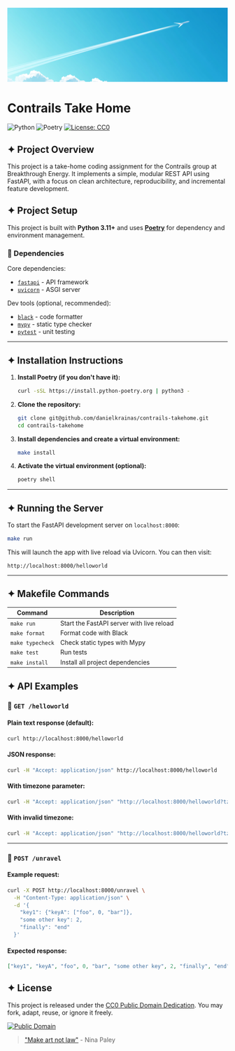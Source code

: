![Contrails Project Banner](./assets/banner.png)

# Contrails Take Home

![Python](https://img.shields.io/badge/python-%3E=3.11-blue?logo=python&logoColor=white)
![Poetry](https://img.shields.io/badge/built%20with-poetry-cyan?logo=poetry)
[![License: CC0](https://img.shields.io/badge/license-CC0-ff69b4.svg)](https://creativecommons.org/publicdomain/zero/1.0/)

## ✦ Project Overview

This project is a take-home coding assignment for the Contrails group at Breakthrough Energy. It implements a simple, modular REST API using FastAPI, with a focus on clean architecture, reproducibility, and incremental feature development.

## ✦ Project Setup

This project is built with **Python 3.11+** and uses **[Poetry](https://python-poetry.org/)** for dependency and environment management.

### 🔧 Dependencies

Core dependencies:

* [`fastapi`](https://fastapi.tiangolo.com/) - API framework
* [`uvicorn`](https://www.uvicorn.org/) - ASGI server

Dev tools (optional, recommended):

* [`black`](https://black.readthedocs.io/) - code formatter
* [`mypy`](http://mypy-lang.org/) - static type checker
* [`pytest`](https://docs.pytest.org/) - unit testing

---

## ✦ Installation Instructions

1. **Install Poetry (if you don't have it):**

   ```bash
   curl -sSL https://install.python-poetry.org | python3 -
   ```

2. **Clone the repository:**

   ```bash
   git clone git@github.com/danielkrainas/contrails-takehome.git
   cd contrails-takehome
   ```

3. **Install dependencies and create a virtual environment:**

   ```bash
   make install
   ```

4. **Activate the virtual environment (optional):**

   ```bash
   poetry shell
   ```

---

## ✦ Running the Server

To start the FastAPI development server on `localhost:8000`:

```bash
make run
```

This will launch the app with live reload via Uvicorn. You can then visit:

```
http://localhost:8000/helloworld
```

---

## ✦ Makefile Commands

| Command          | Description                               |
| ---------------- | ----------------------------------------- |
| `make run`       | Start the FastAPI server with live reload |
| `make format`    | Format code with Black                    |
| `make typecheck` | Check static types with Mypy              |
| `make test`      | Run tests                                 |
| `make install`   | Install all project dependencies          |

## ✦ API Examples

### 📍 `GET /helloworld`

#### Plain text response (default):

```bash
curl http://localhost:8000/helloworld
```

#### JSON response:

```bash
curl -H "Accept: application/json" http://localhost:8000/helloworld
```

#### With timezone parameter:

```bash
curl -H "Accept: application/json" "http://localhost:8000/helloworld?tz=Europe/London"
```

#### With invalid timezone:

```bash
curl -H "Accept: application/json" "http://localhost:8000/helloworld?tz=NotARealZone"
```

---

### 📍 `POST /unravel`

#### Example request:

```bash
curl -X POST http://localhost:8000/unravel \
  -H "Content-Type: application/json" \
  -d '{
    "key1": {"keyA": ["foo", 0, "bar"]},
    "some other key": 2,
    "finally": "end"
  }'
```

#### Expected response:

```json
["key1", "keyA", "foo", 0, "bar", "some other key", 2, "finally", "end"]
```

## ✦ License

This project is released under the [CC0 Public Domain Dedication](https://creativecommons.org/publicdomain/zero/1.0/).
You may fork, adapt, reuse, or ignore it freely.

[![Public Domain](https://licensebuttons.net/p/mark/1.0/88x31.png)](http://questioncopyright.org/promise)

> ["Make art not law"](http://questioncopyright.org/make_art_not_law_interview) - Nina Paley

